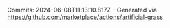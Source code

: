 Commits: 2024-06-08T11:13:10.817Z - Generated via https://github.com/marketplace/actions/artificial-grass
<br>
